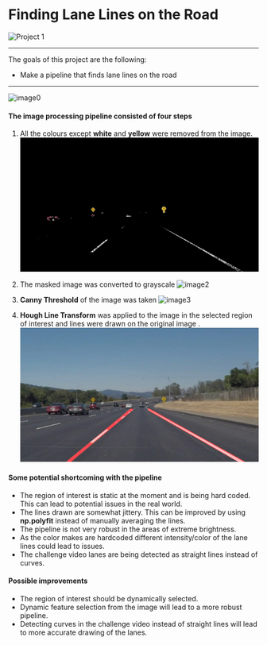 # **Finding Lane Lines on the Road**

![Project 1](https://img.shields.io/badge/Computer%20Vision%20Fundamentals-Finished-green.svg?longCache=true&style=for-the-badge)

---

The goals  of this project are the following:

* Make a pipeline that finds lane lines on the road

---
[//]: # (Image References)

[image0]: ./test_images/solidWhiteCurve.jpg
[image1]: ./examples/white_yellow_image.jpg 
[image2]: ./examples/grayscale_image.jpg 
[image3]: ./examples/edges_image.jpg
[image4]: ./examples/final_image.jpg

![image0]

#### The image processing pipeline consisted of four steps
1. All the colours except **white** and **yellow** were removed from the image. 
![image1]

2. The masked image was converted to grayscale
![image2]

3. **Canny Threshold** of the image was taken
![image3]

4. **Hough Line Transform** was applied to the image in the selected region of interest and lines were drawn on the  original image .
![image4]

#### Some potential shortcoming with the pipeline
- The region of interest is static at the moment and is being hard coded. This can lead to potential issues in the real world.
- The lines drawn are somewhat jittery. This can be improved by using **np.polyfit** instead of manually averaging the lines. 
- The pipeline is not very robust in the areas of extreme brightness. 
- As the color makes are hardcoded different intensity/color of the lane lines could lead to issues.
- The challenge video lanes are being detected as straight lines instead of curves.

#### Possible improvements
- The region of interest should be dynamically selected. 
- Dynamic feature selection from the image will lead to a more robust pipeline.
- Detecting curves in the challenge video instead of straight lines will lead to more accurate drawing of the lanes. 

